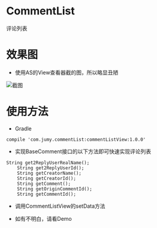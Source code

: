 # CommentList
评论列表
# 效果图
- 使用AS的View查看器截的图，所以略显丑陋

![截图](https://github.com/yygutn/CommentList/blob/master/img/img.png)
# 使用方法
- Gradle
<pre><code>compile 'com.jumy.commentList:commentListView:1.0.0'</pre></code>
- 实现BaseComment接口的以下方法即可快速实现评论列表
<pre><code>String get2ReplyUserRealName();
    String get2ReplyUserId();
    String getCreatorName();
    String getCreatorId();
    String getComment();
    String getOriginCommentId();
    String getCommentId();
</pre></code>
- 调用CommentListView的setData方法

- 如有不明白，请看Demo
